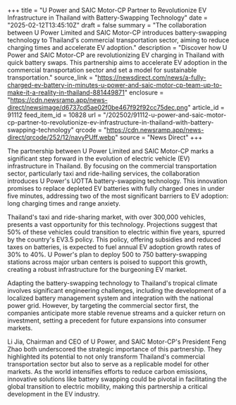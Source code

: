 +++
title = "U Power and SAIC Motor-CP Partner to Revolutionize EV Infrastructure in Thailand with Battery-Swapping Technology"
date = "2025-02-12T13:45:10Z"
draft = false
summary = "The collaboration between U Power Limited and SAIC Motor-CP introduces battery-swapping technology to Thailand's commercial transportation sector, aiming to reduce charging times and accelerate EV adoption."
description = "Discover how U Power and SAIC Motor-CP are revolutionizing EV charging in Thailand with quick battery swaps. This partnership aims to accelerate EV adoption in the commercial transportation sector and set a model for sustainable transportation."
source_link = "https://newsdirect.com/news/a-fully-charged-ev-battery-in-minutes-u-power-and-saic-motor-cp-team-up-to-make-it-a-reality-in-thailand-881449871"
enclosure = "https://cdn.newsramp.app/news-direct/newsimage/d6737cd5ae02f0be467f92f92cc75dec.png"
article_id = 91112
feed_item_id = 10828
url = "/202502/91112-u-power-and-saic-motor-cp-partner-to-revolutionize-ev-infrastructure-in-thailand-with-battery-swapping-technology"
qrcode = "https://cdn.newsramp.app/news-direct/qrcode/252/12/navyPUff.webp"
source = "News Direct"
+++

<p>The partnership between U Power Limited and SAIC Motor-CP marks a significant step forward in the evolution of electric vehicle (EV) infrastructure in Thailand. By focusing on the commercial transportation sector, particularly taxi and ride-hailing services, the collaboration introduces U Power's UOTTA battery-swapping technology. This innovation promises to replace depleted EV batteries with fully charged ones in under five minutes, addressing two of the most significant barriers to EV adoption: long charging times and range anxiety.</p><p>Thailand's taxi and ride-sharing market, with over 300,000 vehicles, presents a vast opportunity for this technology. Projections suggest that 50% of these vehicles could transition to electric within five years, spurred by the country's EV3.5 policy. This policy, offering subsidies and reduced taxes on batteries, is expected to fuel annual EV adoption growth rates of 30% to 40%. U Power's plan to deploy 500 to 750 battery-swapping stations across major urban centers is poised to support this growth, creating a robust infrastructure for the burgeoning EV market.</p><p>Adapting the battery-swapping technology to Thailand's tropical climate involves significant engineering challenges, including the development of a localized battery management system and integration with the national power grid. However, by targeting the commercial sector first, the companies anticipate more stable revenue streams and a quicker return on investment, setting a precedent for future expansions into consumer markets.</p><p>Li Jia, Chairman and CEO of U Power, and SAIC Motor-CP's President Feng Zhao both underscored the strategic importance of this partnership. They highlighted its potential to not only transform Thailand's commercial transportation sector but also to serve as a replicable model for other markets. As the world intensifies efforts to reduce carbon emissions, innovative solutions like battery swapping could be pivotal in facilitating the global transition to electric mobility, making this partnership a critical development in the EV industry.</p>